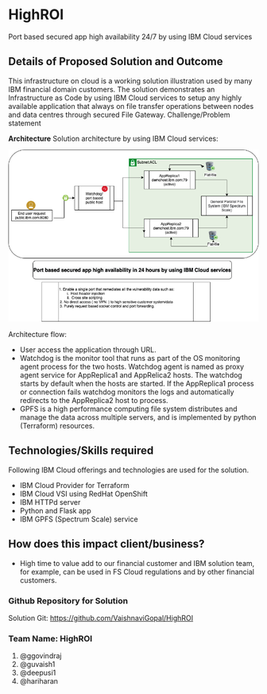 # HighROI
Port based secured app high availability 24/7 by using IBM Cloud services
## Details of Proposed Solution and Outcome
This infrastructure on cloud is a working solution illustration used by many IBM financial domain customers. The solution demonstrates an Infrastructure as Code by using IBM Cloud services to setup any highly available application that always on file transfer operations between nodes and data centres through secured File Gateway.
Challenge/Problem statement


**Architecture**
Solution architecture by using IBM Cloud services:

![Arch_design](/diagrams/Arch_design.png)

Architecture flow:

- User access the application through URL.
- Watchdog is the monitor tool that runs as part of the OS monitoring agent process for the two hosts. Watchdog agent is named as proxy agent service for AppReplica1 and AppRelica2 hosts.  The watchdog starts by default when the hosts are started. If the AppReplica1 process or connection fails watchdog monitors the logs and automatically redirects to the AppReplica2 host to process.
- GPFS is a high performance computing file system distributes and manage the data across multiple servers, and is implemented by python (Terraform) resources.

## Technologies/Skills required
Following IBM Cloud offerings and technologies are used for the solution.

- IBM Cloud Provider for Terraform
- IBM Cloud VSI using RedHat OpenShift
- IBM HTTPd server
- Python and Flask app 
- IBM GPFS (Spectrum Scale) service


## How does this impact client/business?
- High time to value add to our financial customer and IBM solution team, for example, can be used in FS Cloud regulations and by other financial customers.
### Github Repository for Solution

Solution Git: https://github.com/VaishnaviGopal/HighROI 

### Team Name: HighROI
1. @ggovindraj
2. @guvaish1
3. @deepusi1
4. @hariharan
